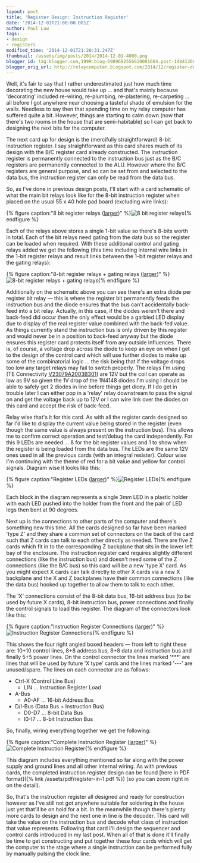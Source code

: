```yaml
---
layout: post
title: 'Register Design: Instruction Register'
date: '2014-12-01T21:00:00.001Z'
author: Paul Law
tags:
- design
- registers
modified_time: '2014-12-01T21:20:31.247Z'
thumbnail: /assets/img/posts/2014/2014-12-01-4000.png
blogger_id: tag:blogger.com,1999:blog-6989692556630001604.post-1484136873622654917
blogger_orig_url: http://relaycomputer.blogspot.com/2014/12/register-design-instruction-register.html
---
```


Well, it's fair to say that I rather underestimated just how much time 
decorating the new house would take up ... and that's mainly because 
'decorating' included re-wiring, re-plumbing, re-plastering, re-carpeting ... 
all before I got anywhere near choosing a tasteful shade of emulsion for the 
walls. Needless to say then that spending time on my relay computer has 
suffered quite a bit. However, things are starting to calm down (now that 
there's two rooms in the house that are semi-habitable) so I can get back to 
designing the next bits for the computer.

The next card up for 
design is the (mercifully straightforward) 8-bit instruction register. I say 
straightforward as this card shares much of its design with the B/C register 
card already constructed. The instruction register is permanently connected to 
the instruction bus just as the B/C registers are permanently connected to the 
ALU. However where the B/C registers are general purpose, and so can be set 
from and selected to the data bus, the instruction register can only be read 
from the data bus.

So, as I've done in previous design posts, I'll 
start with a card schematic of what the main bit relays look like for the 
8-bit instruction register when placed on the usual 55 x 40 hole pad board 
(excluding wire links):

{% figure caption:"8 bit register relays ([larger](/assets/img/posts/2014/2014-12-01-1000.png))" %}![8 bit register relays](/assets/img/posts/2014/2014-12-01-0000.png){% endfigure %}

Each of the 
relays above stores a single 1-bit value so there's 8-bits worth in total. 
Each of the bit relays need gating from the data bus so the register can be 
loaded when required. With these additional control and gating relays added we 
get the following (this time including internal wire links in the 1-bit 
register relays and result links between the 1-bit register relays and the 
gating relays):

{% figure caption:"8-bit register relays + gating relays ([larger](/assets/img/posts/2014/2014-12-01-1001.png))" %}![8-bit register relays + gating relays](/assets/img/posts/2014/2014-12-01-0001.png){% endfigure %}

Additionally on the schematic above you can see there's an extra 
diode per register bit relay — this is where the register bit permanently 
feeds the instruction bus and the diode ensures that the bus can't 
accidentally back-feed into a bit relay. Actually, in this case, if the diodes 
weren't there and back-feed did occur then the only effect would be a garbled 
LED display due to display of the real register value combined with the 
back-fed value. As things currently stand the instruction bus is only driven 
by this register and would never be in a position to back-feed anyway but the 
diode ensures this register card protects itself from any outside influences. 
There is, of course, a voltage drop across the diode to keep an eye on when I 
get to the design of the control card which will use further diodes to make up 
some of the combinatorial logic ... the risk being that if the voltage drops 
too low any target relays may fail to switch properly. The relays I'm using 
(TE Connectivity [V23079A2003B301](http://www.mouser.com/ds/2/418/NG_SS_108-98002_W_P2-196265.pdf)) are 12V but the coil can operate as low 
as 9V so given the 1V drop of the 1N4148 diodes I'm using I should be able to 
safely get 2 diodes in line before things get dicey. If I do get in trouble 
later I can either pop in a 'relay' relay downstream to pass the signal on and 
get the voltage back up to 12V or I can wire link over the diodes on this card 
and accept the risk of back-feed.

Relay wise that's it for this 
card. As with all the register cards designed so far I'd like to display the 
current value being stored in the register (even though the same value is 
always present on the instruction bus). This allows me to confirm correct 
operation and test/debug the card independently. For this 9 LEDs are needed 
... 8 for the bit register values and 1 to show when the register is being 
loaded from the data bus. The LEDs are the same 12V ones used in all the 
previous cards (with an integral resister). Colour wise I'm continuing with 
the theme of red for a bit value and yellow for control signals. Diagram wise 
it looks like this:

{% figure caption:"Register LEDs ([larger](/assets/img/posts/2014/2014-12-01-1002.png))" %}![Register LEDs](/assets/img/posts/2014/2014-12-01-0002.png){% endfigure %}

Each block in the diagram 
represents a single 3mm LED in a plastic holder with each LED pushed into the 
holder from the front and the pair of LED legs then bent at 90 degrees.

Next up is the connections to other parts of the computer and there's 
something new this time. All the cards designed so far have been marked 'type 
Z' and they share a common set of connectors on the back of the card such that 
Z cards can talk to each other directly as needed. There are five Z cards 
which fit in to the corresponding Z backplane that sits in the lower left bay 
of the enclosure. The instruction register card requires slightly different 
connections (like the instruction bus) and doesn't need some of the Z 
connections (like the B/C bus) so this card will be a new 'type X' card. As 
you might expect X cards can talk directly to other X cards via a new X 
backplane and the X and Z backplanes have their common connections (like the 
data bus) hooked up together to allow them to talk to each other.

The 'X' connections consist of the 8-bit data bus, 16-bit address bus (to be 
used by future X cards), 8-bit instruction bus, power connections and finally 
the control signals to load this register. The diagram of the connectors look 
like this:

{% figure caption:"Instruction Register Connections ([larger](/assets/img/posts/2014/2014-12-01-1003.png))" %}![Instruction Register Connections](/assets/img/posts/2014/2014-12-01-0003.png){% endfigure %}

This shows the four right angled boxed headers — from left to 
right these are: 10+10 control lines, 8+8 address bus, 8+8 data and 
instruction bus and finally 5+5 power lines. On the control connector the 
lines marked '***' are lines that will be used by future 'X type' cards and 
the lines marked '---' are unused/spare. The lines on each connector are as 
follows:

* Ctrl-X (Control Line Bus)
  * LIN ... Instruction Register Load
* A-Bus
  * A0-AF ... 16-bit Address Bus
* D/I-Bus (Data Bus + Instruction Bus)
  * D0-D7 ... 8-bit Data Bus
  * I0-I7 ... 8-bit Instruction Bus

So, finally, wiring everything together we get the 
following: 

{% figure caption:"Complete Instruction Register ([larger](/assets/img/posts/2014/2014-12-01-1004.png))" %}![Complete Instruction Register](/assets/img/posts/2014/2014-12-01-0004.png){% endfigure %}

This 
diagram includes everything mentioned so far along with the power supply and 
ground lines and all other internal wiring. As with previous cards, the 
completed instruction register design can be found [here in PDF format]({% link /assets/pdf/register-in-1.pdf %}) (so you can zoom right in on the 
detail).

So, that's the instruction register all designed and ready 
for construction however as I've still not got anywhere suitable for soldering 
in the house just yet that'll be on hold for a bit. In the meanwhile though 
there's plenty more cards to design and the next one in line is the decoder. 
This card will take the value on the instruction bus and decode what class of 
instruction that value represents. Following that card I'll design the 
sequencer and control cards introduced in my last post. When all of that is 
done it'll finally be time to get constructing and put together these four 
cards which will get the computer to the stage where a single instruction can 
be performed fully by manually pulsing the clock line. 